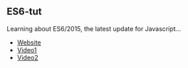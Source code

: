 ## **ES6-tut**
Learning about ES6/2015, the latest update for Javascript...

- [Website](https://www.ecma-international.org/publications/standards/Ecma-262.htm)
- [Video1](https://www.youtube.com/watch?v=CozSF5abcTA)
- [Video2](https://www.youtube.com/watch?v=LmL0Gh193M0)
